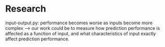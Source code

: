 # Research
input-output.py: performance becomes worse as inputs become more complex --> our work could be to measure how prediction performance is affected as a function of input, and what characteristics of input exactly affect prediction performance.
